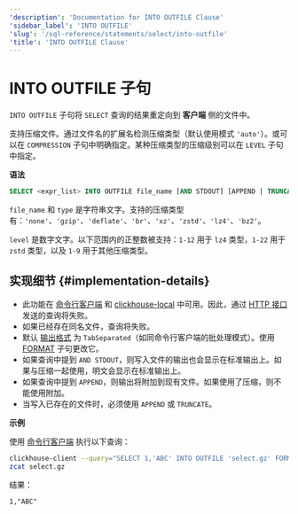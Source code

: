 ```yaml
---
'description': 'Documentation for INTO OUTFILE Clause'
'sidebar_label': 'INTO OUTFILE'
'slug': '/sql-reference/statements/select/into-outfile'
'title': 'INTO OUTFILE Clause'
---
```





# INTO OUTFILE 子句

`INTO OUTFILE` 子句将 `SELECT` 查询的结果重定向到 **客户端** 侧的文件中。

支持压缩文件。通过文件名的扩展名检测压缩类型（默认使用模式 `'auto'`）。或可以在 `COMPRESSION` 子句中明确指定。某种压缩类型的压缩级别可以在 `LEVEL` 子句中指定。

**语法**

```sql
SELECT <expr_list> INTO OUTFILE file_name [AND STDOUT] [APPEND | TRUNCATE] [COMPRESSION type [LEVEL level]]
```

`file_name` 和 `type` 是字符串文字。支持的压缩类型有：`'none'`、`'gzip'`、`'deflate'`、`'br'`、`'xz'`、`'zstd'`、`'lz4'`、`'bz2'`。

`level` 是数字文字。以下范围内的正整数被支持：`1-12` 用于 `lz4` 类型，`1-22` 用于 `zstd` 类型，以及 `1-9` 用于其他压缩类型。

## 实现细节 {#implementation-details}

- 此功能在 [命令行客户端](../../../interfaces/cli.md) 和 [clickhouse-local](../../../operations/utilities/clickhouse-local.md) 中可用。因此，通过 [HTTP 接口](../../../interfaces/http.md) 发送的查询将失败。
- 如果已经存在同名文件，查询将失败。
- 默认 [输出格式](../../../interfaces/formats.md) 为 `TabSeparated`（如同命令行客户端的批处理模式）。使用 [FORMAT](format.md) 子句更改它。
- 如果查询中提到 `AND STDOUT`，则写入文件的输出也会显示在标准输出上。如果与压缩一起使用，明文会显示在标准输出上。
- 如果查询中提到 `APPEND`，则输出将附加到现有文件。如果使用了压缩，则不能使用附加。
- 当写入已存在的文件时，必须使用 `APPEND` 或 `TRUNCATE`。

**示例**

使用 [命令行客户端](../../../interfaces/cli.md) 执行以下查询：

```bash
clickhouse-client --query="SELECT 1,'ABC' INTO OUTFILE 'select.gz' FORMAT CSV;"
zcat select.gz 
```

结果：

```text
1,"ABC"
```

